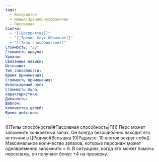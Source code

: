 ```yaml
---
tags:
  - Восприятие
  - Навык/ЗрениеСлухОбоняние
  - Пассивная
Ссылки:
  - "[[Восприятие]]"
  - "[[Зрение Слух Обоняние]]"
  - "[[Типы способностей]]"
Стоимость: "25"
Стоимость выкупа: 
Уровни: 
Связанные навыки:
Источник:
Тип способности:
Время применения:
Стоимость применения:
Используемый пул:
Стоимость пула:
Характеристики:
Дальность:
Шаблон:
Количество целей:
Время действия:
---
```

([[Типы способностей#Пассивная способность|П]]) Перс может запомнить конкретный запах. Он всегда безошибочно находит его источник в [[Радиус#Вспышка 10|Радиусе: 10 клеток вокруг себя]]. Максимальное количество запахов, которые персонаж может одновременно запомнить = 6. В ситуациях, когда это может помочь персонажу, он получает бонус +4 на проверку. 